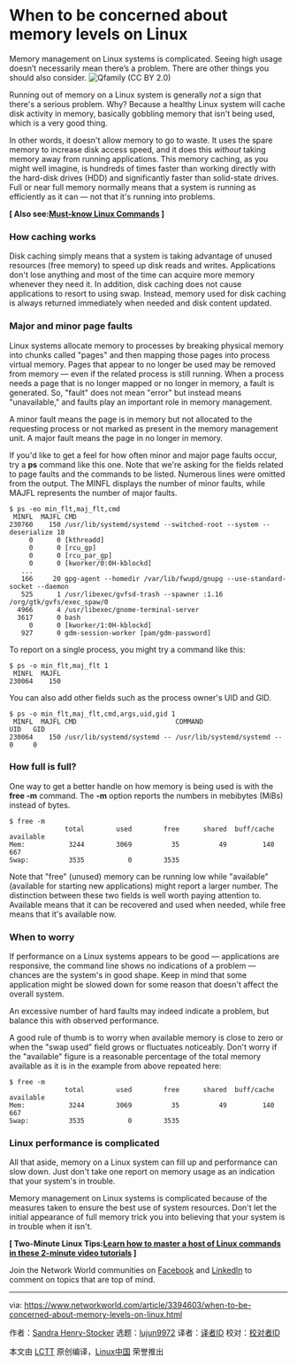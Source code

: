 [#]: collector: (lujun9972)
[#]: translator: ( )
[#]: reviewer: ( )
[#]: publisher: ( )
[#]: url: ( )
[#]: subject: (When to be concerned about memory levels on Linux)
[#]: via: (https://www.networkworld.com/article/3394603/when-to-be-concerned-about-memory-levels-on-linux.html)
[#]: author: (Sandra Henry-Stocker https://www.networkworld.com/author/Sandra-Henry_Stocker/)

When to be concerned about memory levels on Linux
======
Memory management on Linux systems is complicated. Seeing high usage doesn’t necessarily mean there’s a problem. There are other things you should also consider.
![Qfamily \(CC BY 2.0\)][1]

Running out of memory on a Linux system is generally _not_ a sign that there's a serious problem. Why? Because a healthy Linux system will cache disk activity in memory, basically gobbling memory that isn't being used, which is a very good thing.

In other words, it doesn't allow memory to go to waste. It uses the spare memory to increase disk access speed, and it does this _without_ taking memory away from running applications. This memory caching, as you might well imagine, is hundreds of times faster than working directly with the hard-disk drives (HDD) and significantly faster than solid-state drives. Full or near full memory normally means that a system is running as efficiently as it can — not that it's running into problems.

**[ Also see:[Must-know Linux Commands][2] ]**

### How caching works

Disk caching simply means that a system is taking advantage of unused resources (free memory) to speed up disk reads and writes. Applications don't lose anything and most of the time can acquire more memory whenever they need it. In addition, disk caching does not cause applications to resort to using swap. Instead, memory used for disk caching is always returned immediately when needed and disk content updated.

### Major and minor page faults

Linux systems allocate memory to processes by breaking physical memory into chunks called "pages" and then mapping those pages into process virtual memory. Pages that appear to no longer be used may be removed from memory — even if the related process is still running. When a process needs a page that is no longer mapped or no longer in memory, a fault is generated. So, "fault" does not mean "error" but instead means "unavailable," and faults play an important role in memory management.

A minor fault means the page is in memory but not allocated to the requesting process or not marked as present in the memory management unit. A major fault means the page in no longer in memory.

If you'd like to get a feel for how often minor and major page faults occur, try a **ps** command like this one. Note that we're asking for the fields related to page faults and the commands to be listed. Numerous lines were omitted from the output. The MINFL displays the number of minor faults, while MAJFL represents the number of major faults.

```
$ ps -eo min_flt,maj_flt,cmd
 MINFL  MAJFL CMD
230760    150 /usr/lib/systemd/systemd --switched-root --system --deserialize 18
     0      0 [kthreadd]
     0      0 [rcu_gp]
     0      0 [rcu_par_gp]
     0      0 [kworker/0:0H-kblockd]
   ...
   166     20 gpg-agent --homedir /var/lib/fwupd/gnupg --use-standard-socket --daemon
   525      1 /usr/libexec/gvfsd-trash --spawner :1.16 /org/gtk/gvfs/exec_spaw/0
  4966      4 /usr/libexec/gnome-terminal-server
  3617      0 bash
     0      0 [kworker/1:0H-kblockd]
   927      0 gdm-session-worker [pam/gdm-password]
```

To report on a single process, you might try a command like this:

```
$ ps -o min_flt,maj_flt 1
 MINFL  MAJFL
230064    150
```

You can also add other fields such as the process owner's UID and GID.

```
$ ps -o min_flt,maj_flt,cmd,args,uid,gid 1
 MINFL  MAJFL CMD                         COMMAND                       UID   GID
230064    150 /usr/lib/systemd/systemd -- /usr/lib/systemd/systemd --     0     0
```

### How full is full?

One way to get a better handle on how memory is being used is with the **free -m** command. The **-m** option reports the numbers in mebibytes (MiBs) instead of bytes.

```
$ free -m
              total        used        free      shared  buff/cache   available
Mem:           3244        3069          35          49         140         667
Swap:          3535           0        3535
```

Note that "free" (unused) memory can be running low while "available" (available for starting new applications) might report a larger number. The distinction between these two fields is well worth paying attention to. Available means that it can be recovered and used when needed, while free means that it's available now.

### When to worry

If performance on a Linux systems appears to be good — applications are responsive, the command line shows no indications of a problem — chances are the system's in good shape. Keep in mind that some application might be slowed down for some reason that doesn't affect the overall system.

An excessive number of hard faults may indeed indicate a problem, but balance this with observed performance.

A good rule of thumb is to worry when available memory is close to zero or when the "swap used" field grows or fluctuates noticeably. Don't worry if the "available" figure is a reasonable percentage of the total memory available as it is in the example from above repeated here:

```
$ free -m
              total        used        free      shared  buff/cache   available
Mem:           3244        3069          35          49         140         667
Swap:          3535           0        3535
```

### Linux performance is complicated

All that aside, memory on a Linux system can fill up and performance can slow down. Just don't take one report on memory usage as an indication that your system's in trouble.

Memory management on Linux systems is complicated because of the measures taken to ensure the best use of system resources. Don't let the initial appearance of full memory trick you into believing that your system is in trouble when it isn't.

**[ Two-Minute Linux Tips:[Learn how to master a host of Linux commands in these 2-minute video tutorials][3] ]**

Join the Network World communities on [Facebook][4] and [LinkedIn][5] to comment on topics that are top of mind.

--------------------------------------------------------------------------------

via: https://www.networkworld.com/article/3394603/when-to-be-concerned-about-memory-levels-on-linux.html

作者：[Sandra Henry-Stocker][a]
选题：[lujun9972][b]
译者：[译者ID](https://github.com/译者ID)
校对：[校对者ID](https://github.com/校对者ID)

本文由 [LCTT](https://github.com/LCTT/TranslateProject) 原创编译，[Linux中国](https://linux.cn/) 荣誉推出

[a]: https://www.networkworld.com/author/Sandra-Henry_Stocker/
[b]: https://github.com/lujun9972
[1]: https://images.idgesg.net/images/article/2019/05/full-swimming-pool-100796221-large.jpg
[2]: https://www.networkworld.com/article/3391029/must-know-linux-commands.html
[3]: https://www.youtube.com/playlist?list=PL7D2RMSmRO9J8OTpjFECi8DJiTQdd4hua
[4]: https://www.facebook.com/NetworkWorld/
[5]: https://www.linkedin.com/company/network-world

